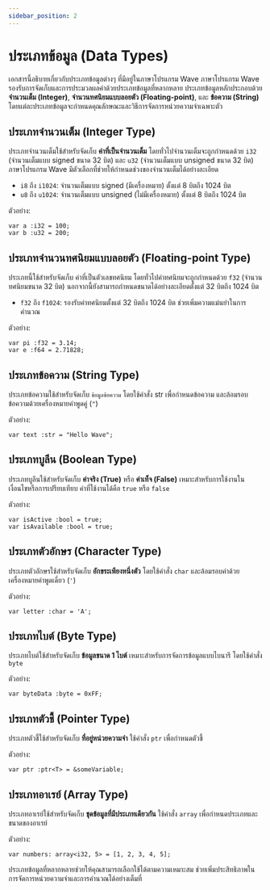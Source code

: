 ```yaml
---
sidebar_position: 2
---
```


# ประเภทข้อมูล (Data Types)

เอกสารนี้อธิบายเกี่ยวกับประเภทข้อมูลต่างๆ ที่มีอยู่ในภาษาโปรแกรม Wave
ภาษาโปรแกรม Wave รองรับการจัดเก็บและการประมวลผลค่าด้วยประเภทข้อมูลที่หลากหลาย
ประเภทข้อมูลหลักประกอบด้วย **จำนวนเต็ม (Integer)**, **จำนวนทศนิยมแบบลอยตัว (Floating-point)**, และ **ข้อความ (String)**
โดยแต่ละประเภทข้อมูลจะกำหนดคุณลักษณะและวิธีการจัดการหน่วยความจำเฉพาะตัว

## ประเภทจำนวนเต็ม (Integer Type)
ประเภทจำนวนเต็มใช้สำหรับจัดเก็บ **ค่าที่เป็นจำนวนเต็ม**
โดยทั่วไปจำนวนเต็มจะถูกกำหนดด้วย `i32` (จำนวนเต็มแบบ signed ขนาด 32 บิต) และ `u32` (จำนวนเต็มแบบ unsigned ขนาด 32 บิต)
ภาษาโปรแกรม Wave มีตัวเลือกที่ช่วยให้กำหนดช่วงของจำนวนเต็มได้อย่างละเอียด

* `i8` ถึง `i1024`: จำนวนเต็มแบบ signed (มีเครื่องหมาย) ตั้งแต่ 8 บิตถึง 1024 บิต
* `u8` ถึง `u1024`: จำนวนเต็มแบบ unsigned (ไม่มีเครื่องหมาย) ตั้งแต่ 8 บิตถึง 1024 บิต

ตัวอย่าง:
```wave
var a :i32 = 100;
var b :u32 = 200;
```

## ประเภทจำนวนทศนิยมแบบลอยตัว (Floating-point Type)
ประเภทนี้ใช้สำหรับจัดเก็บ ค่าที่เป็นตัวเลขทศนิยม
โดยทั่วไปค่าทศนิยมจะถูกกำหนดด้วย `f32` (จำนวนทศนิยมขนาด 32 บิต)
นอกจากนี้ยังสามารถกำหนดขนาดได้อย่างละเอียดตั้งแต่ 32 บิตถึง 1024 บิต

* `f32` ถึง `f1024`: รองรับค่าทศนิยมตั้งแต่ 32 บิตถึง 1024 บิต ช่วยเพิ่มความแม่นยำในการคำนวณ

ตัวอย่าง:
```wave
var pi :f32 = 3.14;
var e :f64 = 2.71828;
```

## ประเภทข้อความ (String Type)
ประเภทข้อความใช้สำหรับจัดเก็บ `ข้อมูลข้อความ`
โดยใช้คำสั่ง str เพื่อกำหนดข้อความ และล้อมรอบข้อความด้วยเครื่องหมายคำพูดคู่ (`"`)

ตัวอย่าง:
```wave
var text :str = "Hello Wave";
```

## ประเภทบูลีน (Boolean Type)
ประเภทบูลีนใช้สำหรับจัดเก็บ **ค่าจริง (True)** หรือ **ค่าเท็จ (False)**
เหมาะสำหรับการใช้งานในเงื่อนไขหรือการเปรียบเทียบ
ค่าที่ใช้งานได้คือ `true` หรือ `false`

ตัวอย่าง:
```wave
var isActive :bool = true;
var isAvailable :bool = true;
```

## ประเภทตัวอักษร (Character Type)
ประเภทตัวอักษรใช้สำหรับจัดเก็บ **อักขระเพียงหนึ่งตัว**
โดยใช้คำสั่ง `char` และล้อมรอบค่าด้วยเครื่องหมายคำพูดเดี่ยว (`'`)

ตัวอย่าง:
```wave
var letter :char = 'A';
```

## ประเภทไบต์ (Byte Type)
ประเภทไบต์ใช้สำหรับจัดเก็บ **ข้อมูลขนาด 1 ไบต์**
เหมาะสำหรับการจัดการข้อมูลแบบไบนารี โดยใช้คำสั่ง `byte`

ตัวอย่าง:
```wave
var byteData :byte = 0xFF;
```

## ประเภทตัวชี้ (Pointer Type)
ประเภทตัวชี้ใช้สำหรับจัดเก็บ **ที่อยู่หน่วยความจำ**
ใช้คำสั่ง `ptr` เพื่อกำหนดตัวชี้

ตัวอย่าง:
```wave
var ptr :ptr<T> = &someVariable;
```

## ประเภทอาเรย์ (Array Type)
ประเภทอาเรย์ใช้สำหรับจัดเก็บ **ชุดข้อมูลที่มีประเภทเดียวกัน**
ใช้คำสั่ง `array` เพื่อกำหนดประเภทและขนาดของอาเรย์

ตัวอย่าง:
```wave
var numbers: array<i32, 5> = [1, 2, 3, 4, 5];
```

ประเภทข้อมูลที่หลากหลายช่วยให้คุณสามารถเลือกใช้ได้ตามความเหมาะสม
ช่วยเพิ่มประสิทธิภาพในการจัดการหน่วยความจำและการคำนวณได้อย่างเต็มที่